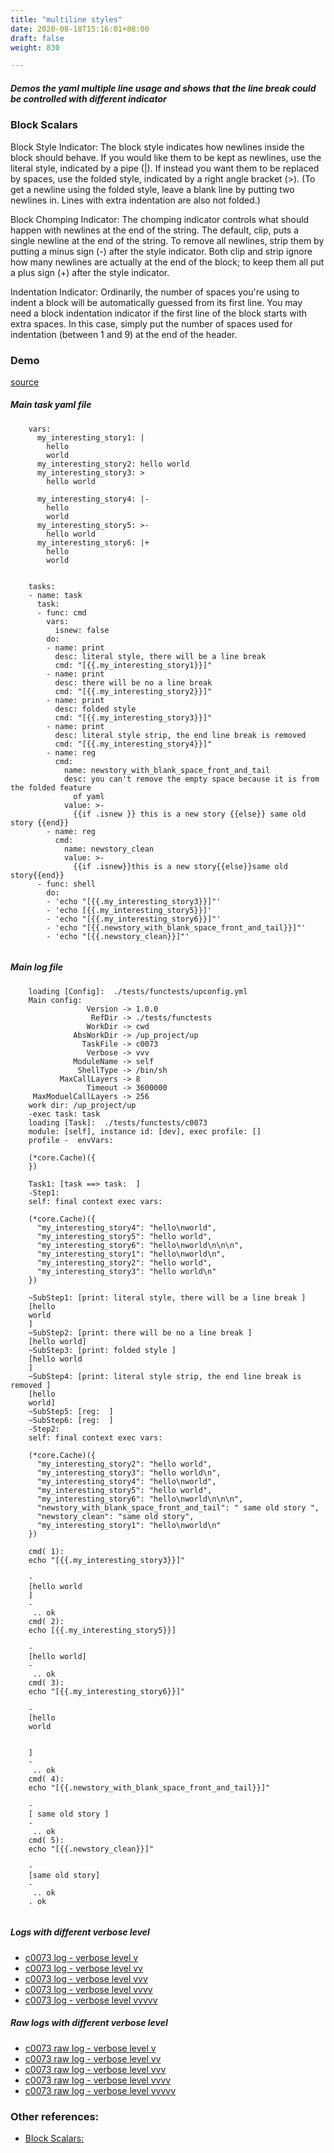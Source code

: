 ```yaml
---
title: "multiline styles"
date: 2020-08-18T15:16:01+88:00
draft: false
weight: 830

---
```


##### Demos the yaml multiple line usage and shows that the line break could be controlled with different indicator


### Block Scalars


Block Style Indicator: The block style indicates how newlines inside the block should behave. If you would like them to be kept as newlines, use the literal style, indicated by a pipe (|). If instead you want them to be replaced by spaces, use the folded style, indicated by a right angle bracket (>). (To get a newline using the folded style, leave a blank line by putting two newlines in. Lines with extra indentation are also not folded.)

  Block Chomping Indicator: The chomping indicator controls what should happen with newlines at the end of the string. The default, clip, puts a single newline at the end of the string. To remove all newlines, strip them by putting a minus sign (-) after the style indicator. Both clip and strip ignore how many newlines are actually at the end of the block; to keep them all put a plus sign (+) after the style indicator.

  Indentation Indicator: Ordinarily, the number of spaces you're using to indent a block will be automatically guessed from its first line. You may need a block indentation indicator if the first line of the block starts with extra spaces. In this case, simply put the number of spaces used for indentation (between 1 and 9) at the end of the header.











### Demo








[source](https://github.com/upcmd/up/blob/master/tests/functests/c0073.yml)

##### Main task yaml file
```
    vars:
      my_interesting_story1: |
        hello
        world
      my_interesting_story2: hello world
      my_interesting_story3: >
        hello world
    
      my_interesting_story4: |-
        hello
        world
      my_interesting_story5: >-
        hello world
      my_interesting_story6: |+
        hello
        world
    
    
    tasks:
    - name: task
      task:
      - func: cmd
        vars:
          isnew: false
        do:
        - name: print
          desc: literal style, there will be a line break
          cmd: "[{{.my_interesting_story1}}]"
        - name: print
          desc: there will be no a line break
          cmd: "[{{.my_interesting_story2}}]"
        - name: print
          desc: folded style
          cmd: "[{{.my_interesting_story3}}]"
        - name: print
          desc: literal style strip, the end line break is removed
          cmd: "[{{.my_interesting_story4}}]"
        - name: reg
          cmd:
            name: newstory_with_blank_space_front_and_tail
            desc: you can't remove the empty space because it is from the folded feature
              of yaml
            value: >-
              {{if .isnew }} this is a new story {{else}} same old story {{end}}
        - name: reg
          cmd:
            name: newstory_clean
            value: >-
              {{if .isnew}}this is a new story{{else}}same old story{{end}}
      - func: shell
        do:
        - 'echo "[{{.my_interesting_story3}}]"'
        - 'echo [{{.my_interesting_story5}}]'
        - 'echo "[{{.my_interesting_story6}}]"'
        - 'echo "[{{.newstory_with_blank_space_front_and_tail}}]"'
        - 'echo "[{{.newstory_clean}}]"'
    
```
##### Main log file
```
    loading [Config]:  ./tests/functests/upconfig.yml
    Main config:
                 Version -> 1.0.0
                  RefDir -> ./tests/functests
                 WorkDir -> cwd
              AbsWorkDir -> /up_project/up
                TaskFile -> c0073
                 Verbose -> vvv
              ModuleName -> self
               ShellType -> /bin/sh
           MaxCallLayers -> 8
                 Timeout -> 3600000
     MaxModuelCallLayers -> 256
    work dir: /up_project/up
    -exec task: task
    loading [Task]:  ./tests/functests/c0073
    module: [self], instance id: [dev], exec profile: []
    profile -  envVars:
    
    (*core.Cache)({
    })
    
    Task1: [task ==> task:  ]
    -Step1:
    self: final context exec vars:
    
    (*core.Cache)({
      "my_interesting_story4": "hello\nworld",
      "my_interesting_story5": "hello world",
      "my_interesting_story6": "hello\nworld\n\n\n",
      "my_interesting_story1": "hello\nworld\n",
      "my_interesting_story2": "hello world",
      "my_interesting_story3": "hello world\n"
    })
    
    ~SubStep1: [print: literal style, there will be a line break ]
    [hello
    world
    ]
    ~SubStep2: [print: there will be no a line break ]
    [hello world]
    ~SubStep3: [print: folded style ]
    [hello world
    ]
    ~SubStep4: [print: literal style strip, the end line break is removed ]
    [hello
    world]
    ~SubStep5: [reg:  ]
    ~SubStep6: [reg:  ]
    -Step2:
    self: final context exec vars:
    
    (*core.Cache)({
      "my_interesting_story2": "hello world",
      "my_interesting_story3": "hello world\n",
      "my_interesting_story4": "hello\nworld",
      "my_interesting_story5": "hello world",
      "my_interesting_story6": "hello\nworld\n\n\n",
      "newstory_with_blank_space_front_and_tail": " same old story ",
      "newstory_clean": "same old story",
      "my_interesting_story1": "hello\nworld\n"
    })
    
    cmd( 1):
    echo "[{{.my_interesting_story3}}]"
    
    -
    [hello world
    ]
    -
     .. ok
    cmd( 2):
    echo [{{.my_interesting_story5}}]
    
    -
    [hello world]
    -
     .. ok
    cmd( 3):
    echo "[{{.my_interesting_story6}}]"
    
    -
    [hello
    world
    
    
    ]
    -
     .. ok
    cmd( 4):
    echo "[{{.newstory_with_blank_space_front_and_tail}}]"
    
    -
    [ same old story ]
    -
     .. ok
    cmd( 5):
    echo "[{{.newstory_clean}}]"
    
    -
    [same old story]
    -
     .. ok
    . ok
    
```


##### Logs with different verbose level
* [c0073 log - verbose level v](../../logs/c0073_v)
* [c0073 log - verbose level vv](../../logs/c0073_vv)
* [c0073 log - verbose level vvv](../../logs/c0073_vvvv)
* [c0073 log - verbose level vvvv](../../logs/c0073_vvvv)
* [c0073 log - verbose level vvvvv](../../logs/c0073_vvvvv)

##### Raw logs with different verbose level
* [c0073 raw log - verbose level v](../../reflogs/c0073_v.log)
* [c0073 raw log - verbose level vv](../../reflogs/c0073_vv.log)
* [c0073 raw log - verbose level vvv](../../reflogs/c0073_vvv.log)
* [c0073 raw log - verbose level vvvv](../../reflogs/c0073_vvvv.log)
* [c0073 raw log - verbose level vvvvv](../../reflogs/c0073_vvvvv.log)








### Other references:
* [Block Scalars:](https://yaml-multiline.info/)
